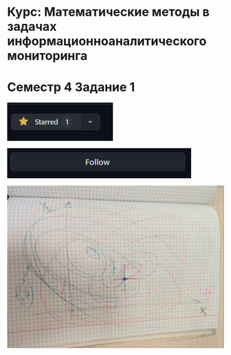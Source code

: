 # Курс: Математические методы в задачах информационноаналитического мониторинга

# Семестр 4 Задание 1


![img.png](img.png)

![img_1.png](img_1.png)


![img_2.png](img_2.png)





